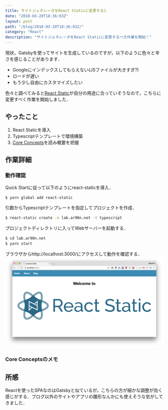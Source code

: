 ```yaml
---
title: サイトジェネレータをReact Staticに変更する1
date: "2018-03-20T18:36:03Z"
layout: post
path: "/blog/2018-03-20T18:36:03Z/"
category: "React"
description: "サイトジェネレータをReact Staticに変更するべき作業を開始！"
---
```

現状，Gatsbyを使ってサイトを生成しているのですが，以下のように色々と辛さを感じることがあります．

* Googleにインデックスしてもらえない(JSファイルが大きすぎ?)
* ロードが遅い
* もう少し自由にカスタマイズしたい

色々と調べてみると[React Static](https://react-static.js.org/)が自分の用途に合っていそうなので，こちらに変更すべく作業を開始しました．

## やったこと

1. React Staticを導入
1. Typescriptテンプレートで環境構築
1. [Core Concepts](https://react-static.js.org/concepts)を読み概要を把握

## 作業詳細
### 動作確認
Quick Startに従って以下のようにreact-staticを導入．
```bash
$ yarn global add react-static
```
引数からTypescriptテンプレートを指定してプロジェクトを作成．
```bash
$ react-static create -n lab.ar90n.net -t typescript
```
プロジェクトディレクトリに入ってWebサーバーを起動する．
```bash
$ cd lab.ar90n.net
$ yarn start
```
ブラウザからhttp://localhost:3000/にアクセスして動作を確認する．
![トップページ](./sc01.png)

### Core Conceptsのメモ

## 所感
Reactを使ったSPAなのはGatsbyと似ているが，こちらの方が細かな調整が効く感じがする．ブログ以外のサイトやアプリの雛形なんかにも使えそうな気がしてきました．

